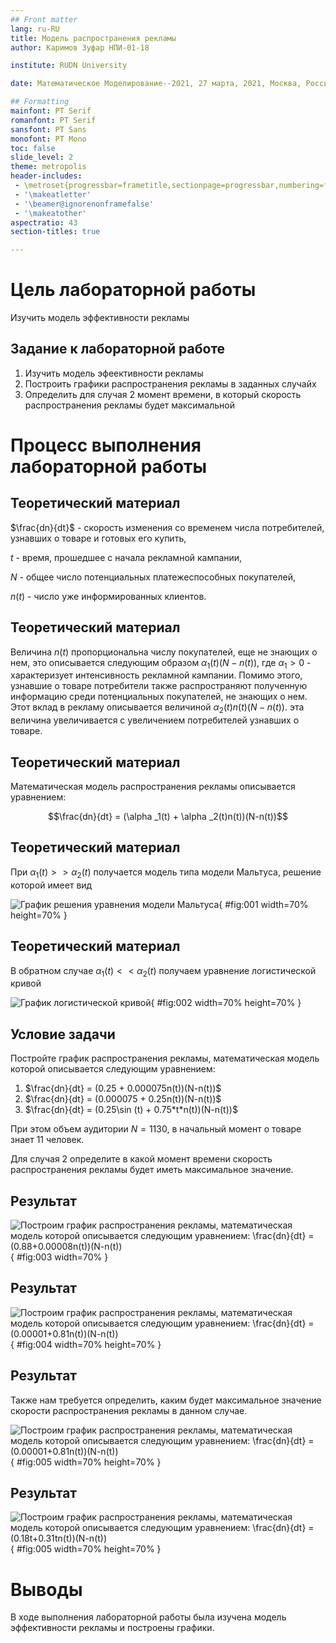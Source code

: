 ```yaml
---
## Front matter
lang: ru-RU
title: Модель распространения рекламы
author: Каримов Зуфар НПИ-01-18

institute: RUDN University

date: Математическое Моделирование--2021, 27 марта, 2021, Москва, Россия

## Formatting
mainfont: PT Serif
romanfont: PT Serif
sansfont: PT Sans
monofont: PT Mono
toc: false
slide_level: 2
theme: metropolis
header-includes:
 - \metroset{progressbar=frametitle,sectionpage=progressbar,numbering=fraction}
 - '\makeatletter'
 - '\beamer@ignorenonframefalse'
 - '\makeatother'
aspectratio: 43
section-titles: true

---
```


# Цель лабораторной работы

Изучить модель эффективности рекламы


## Задание к лабораторной работе

1.	Изучить модель эфеективности рекламы
2.	Построить графики распространения рекламы в заданных случайх
3.	Определить для случая 2 момент времени, в который скорость распространения рекламы будет максимальной


# Процесс выполнения лабораторной работы

## Теоретический материал


$\frac{dn}{dt}$ - скорость изменения со временем числа потребителей, узнавших о товаре и готовых его купить,

$t$ - время, прошедшее с начала рекламной кампании,

$N$ - общее число потенциальных платежеспособных покупателей,

$n(t)$ - число  уже информированных клиентов.

## Теоретический материал

Величина $n(t)$ пропорциональна числу покупателей, еще не знающих о нем, это описывается следующим образом
$\alpha _1(t)(N-n(t))$, где $\alpha _1>0$ -  характеризует интенсивность рекламной кампании.
Помимо этого, узнавшие о товаре потребители также распространяют полученную информацию среди потенциальных покупателей, не знающих о нем. Этот вклад в рекламу описывается величиной  $\alpha _2(t)n(t)(N-n(t))$. эта величина увеличивается с увеличением потребителей узнавших о товаре.

## Теоретический материал

Математическая модель распространения рекламы описывается уравнением:

$$\frac{dn}{dt} = (\alpha _1(t) + \alpha _2(t)n(t))(N-n(t))$$

## Теоретический материал

При $\alpha _1(t) >> \alpha _2(t)$ получается модель типа модели Мальтуса, решение которой имеет вид

![График решения уравнения модели Мальтуса](https://github.com/zikarimov/2020-2021_mathmod/blob/master/lab07/image/Screenshot_7.png?raw=true){ #fig:001 width=70% height=70% }

## Теоретический материал

В обратном случае $\alpha _1(t) << \alpha _2(t)$ получаем уравнение логистической кривой

![График логистической кривой](https://github.com/zikarimov/2020-2021_mathmod/blob/master/lab07/image/Screenshot_6.png?raw=true){ #fig:002 width=70% height=70% }

## Условие задачи

Постройте график распространения рекламы, математическая модель которой описывается следующим уравнением:

1.	$\frac{dn}{dt} = (0.25 + 0.000075n(t))(N-n(t))$
2.	$\frac{dn}{dt} = (0.000075 + 0.25n(t))(N-n(t))$
3.	$\frac{dn}{dt} = (0.25\sin (t) + 0.75*t*n(t))(N-n(t))$

При этом объем аудитории $N = 1130$, в начальный момент о товаре знает 11 человек.

Для случая 2 определите в какой момент времени скорость распространения рекламы будет иметь максимальное значение.


## Результат

![Построим график распространения рекламы, математическая модель которой описывается следующим уравнением: $\frac{dn}{dt} = (0.88+0.00008n(t))(N-n(t))$](https://github.com/zikarimov/2020-2021_mathmod/blob/master/lab07/image/Screenshot_2.png?raw=true){ #fig:003 width=70% }


## Результат

![Построим график распространения рекламы, математическая модель которой описывается следующим уравнением: $\frac{dn}{dt} = (0.00001+0.81n(t))(N-n(t))$](https://github.com/zikarimov/2020-2021_mathmod/blob/master/lab07/image/Screenshot_3.png?raw=true){ #fig:004 width=70% height=70% }

## Результат

Также нам требуется определить, каким будет максимальное значение скорости распространения рекламы в данном случае.

![Построим график распространения рекламы, математическая модель которой описывается следующим уравнением: $\frac{dn}{dt} = (0.00001+0.81n(t))(N-n(t))$](https://github.com/zikarimov/2020-2021_mathmod/blob/master/lab07/image/Screenshot_4.png?raw=true){ #fig:005 width=70% height=70% }


## Результат

![Построим график распространения рекламы, математическая модель которой описывается следующим уравнением: $\frac{dn}{dt} = (0.18t+0.31tn(t))(N-n(t))$](https://github.com/zikarimov/2020-2021_mathmod/blob/master/lab07/image/Screenshot_5.png?raw=true){ #fig:005 width=70% height=70% }


# Выводы

В ходе выполнения лабораторной работы была изучена модель эффективности рекламы и построены графики.
